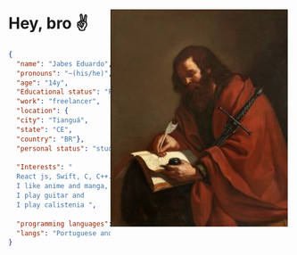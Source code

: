 <p>
    <img alt="Apostolo Paulo" src="./assets/Paulo.jpg"  
    style="margin-top:20px; margin-right:3px;"
    height="390px"
    align="right">
</p>

<h1>
    Hey, bro ✌️
</h1>

~~~json
{
  "name": "Jabes Eduardo",
  "pronouns": "~(his/he)",
  "age": "14y",
  "Educational status": "Fundamental 8",
  "work": "freelancer",
  "location": {
  "city": "Tianguá", 
  "state": "CE", 
  "country": "BR"},
  "personal status": "studying, Job, developing",

  "Interests": " 
  React js, Swift, C, C++... 
  I like anime and manga, 
  I play guitar and 
  I play calistenia ",

  "programming languages": ["Html", "Css", "Javascript", "Java", "Git", "sql"],
  "langs": "Portuguese and English",
}
~~~